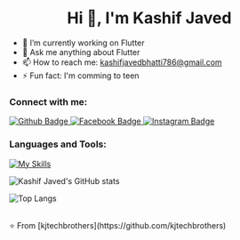  <h1 align="center">Hi 👋, I'm Kashif Javed</h1>

- 🔭 I’m currently working on Flutter
- 💬 Ask me anything about Flutter 
- 📫 How to reach me: kashifjavedbhatti786@gmail.com
- ⚡ Fun fact: I'm comming to teen
  
### Connect with me:
<div id="badges">
  <a href="https://github.com/kjtechbrothers">
    <img src="https://img.shields.io/badge/Github-white?style=for-the-badge&logo=Github&logoColor=black" alt="Github Badge"/>
  </a>
   <a href="https://fb.com/profile.php">
    <img src="https://img.shields.io/badge/Facebook-blue?style=for-the-badge&logo=facebook&logoColor=white" alt="Facebook Badge"/>
  </a>
   <a href="https://www.instagram.com/imkashif_javed">
    <img src="https://img.shields.io/badge/Instagram-purple?style=for-the-badge&logo=instagram&logoColor=white" alt="Instagram Badge"/>
  </a>

</div>

### Languages and Tools:
[![My Skills](https://skillicons.dev/icons?i=flutter,dart,github,git,postman)](https://skillicons.dev)

![Kashif Javed's GitHub stats](https://github-readme-stats.vercel.app/api?username=kjtechbrothers&show_icons=true&theme=dark)

![Top Langs](https://github-readme-stats.vercel.app/api/top-langs/?username=kjtechbrothers&theme=dark)


<br>
⭐️ From [kjtechbrothers](https://github.com/kjtechbrothers)
